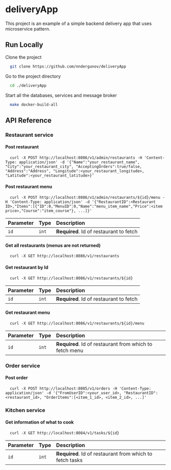 
# deliveryApp

This project is an example of a simple backend delivery app that uses microservice pattern.

## Run Locally

Clone the project

```bash
  git clone https://github.com/nndergunov/deliveryApp
```

Go to the project directory

```bash
  cd ./deliveryApp
```

Start all the databases, services and message broker

```bash
  make docker-build-all
```

## API Reference

### Restaurant service

#### Post restaurant

```http
  curl -X POST http://localhost:8086/v1/admin/restaurants -H 'Content-Type: application/json' -d '{"Name":"your_restaurant_name", "City":"your_restaurant_city", "AcceptingOrders":true/false, "Address":"Address", "Longitude":<your_restaurant_longitude>, "Latitude":<your_restaurant_latitude>}'
```


#### Post restaurant menu

```http
  curl -X POST http://localhost:8086/v1/admin/restaurants/${id}/menu -H 'Content-Type: application/json' -d '{"RestaurantID":<Restaurant ID>,"Items":[{"ID":0,"MenuID":0,"Name":"menu_item_name","Price":<item price>,"Course":"item_course"}, ...]}'
```

| Parameter | Type  | Description                             |
| :-------- | :---- | :-------------------------------------- |
| `id`      | `int` | **Required**. Id of restaurant to fetch |


#### Get all restaurants (menus are not returned)

```http
  curl -X GET http://localhost:8086/v1/restaurants
```


#### Get restaurant by Id

```http
  curl -X GET http://localhost:8086/v1/restaurants/${id}
```

| Parameter | Type  | Description                             |
| :-------- | :---- | :-------------------------------------- |
| `id`      | `int` | **Required**. Id of restaurant to fetch |


#### Get restaurant menu

```http
  curl -X GET http://localhost:8086/v1/restaurants/${id}/menu
```

| Parameter | Type  | Description                                             |
| :-------- | :-----| :------------------------------------------------------ |
| `id`      | `int` | **Required**. Id of restaurant from which to fetch menu |


### Order service

#### Post order

```http
  curl -X POST http://localhost:8085/v1/orders -H 'Content-Type: application/json' -d '{"FromUserID":<your_user_id>, "RestaurantID":<restaurant_id>, "OrderItems":[<item_1_id>, <item_2_id>, ...]'
```


### Kitchen service

#### Get information of what to cook

```http
  curl -X GET http://localhost:8084/v1/tasks/${id}
```

| Parameter | Type  | Description                                              |
| :-------- | :-----| :------------------------------------------------------- |
| `id`      | `int` | **Required**. Id of restaurant from which to fetch tasks |

